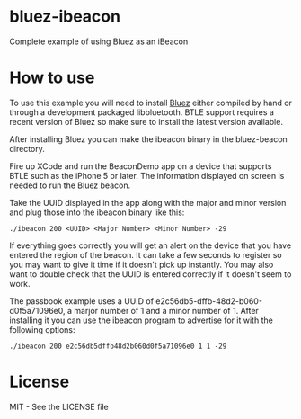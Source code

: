 bluez-ibeacon
=============

Complete example of using Bluez as an iBeacon

How to use
==========

To use this example you will need to install [Bluez](http://www.bluez.org/)
either compiled by hand or through a development packaged libbluetooth. BTLE
support requires a recent version of Bluez so make sure to install the latest
version available.

After installing Bluez you can make the ibeacon binary in the bluez-beacon
directory.

Fire up XCode and run the BeaconDemo app on a device that supports BTLE such
as the iPhone 5 or later. The information displayed on screen is needed to run
the Bluez beacon.

Take the UUID displayed in the app along with the major and minor version and
plug those into the ibeacon binary like this:

```
./ibeacon 200 <UUID> <Major Number> <Minor Number> -29
```

If everything goes correctly you will get an alert on the device that you
have entered the region of the beacon. It can take a few seconds to register
so you may want to give it time if it doesn't pick up instantly. You may also
want to double check that the UUID is entered correctly if it doesn't seem to
work.

The passbook example uses a UUID of e2c56db5-dffb-48d2-b060-d0f5a71096e0, a
marjor number of 1 and a minor number of 1. After installing it you can use
the ibeacon program to advertise for it with the following options:

```
./ibeacon 200 e2c56db5dffb48d2b060d0f5a71096e0 1 1 -29
```

License
=======

MIT - See the LICENSE file
